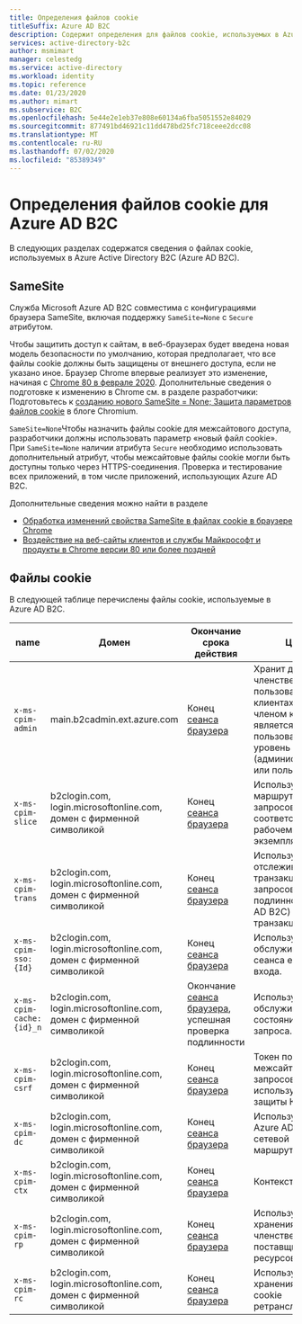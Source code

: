```yaml
---
title: Определения файлов cookie
titleSuffix: Azure AD B2C
description: Содержит определения для файлов cookie, используемых в Azure Active Directory B2C.
services: active-directory-b2c
author: msmimart
manager: celestedg
ms.service: active-directory
ms.workload: identity
ms.topic: reference
ms.date: 01/23/2020
ms.author: mimart
ms.subservice: B2C
ms.openlocfilehash: 5e44e2e1eb37e808e60134a6fba5051552e84029
ms.sourcegitcommit: 877491bd46921c11dd478bd25fc718ceee2dcc08
ms.translationtype: MT
ms.contentlocale: ru-RU
ms.lasthandoff: 07/02/2020
ms.locfileid: "85389349"
---
```

# <a name="cookies-definitions-for-azure-ad-b2c"></a>Определения файлов cookie для Azure AD B2C

В следующих разделах содержатся сведения о файлах cookie, используемых в Azure Active Directory B2C (Azure AD B2C).

## <a name="samesite"></a>SameSite

Служба Microsoft Azure AD B2C совместима с конфигурациями браузера SameSite, включая поддержку `SameSite=None` с `Secure` атрибутом.

Чтобы защитить доступ к сайтам, в веб-браузерах будет введена новая модель безопасности по умолчанию, которая предполагает, что все файлы cookie должны быть защищены от внешнего доступа, если не указано иное. Браузер Chrome впервые реализует это изменение, начиная с [Chrome 80 в феврале 2020](https://www.chromium.org/updates/same-site). Дополнительные сведения о подготовке к изменению в Chrome см. в разделе разработчики: Подготовьтесь к [созданию нового SameSite = None; Защита параметров файлов cookie](https://blog.chromium.org/2019/10/developers-get-ready-for-new.html) в блоге Chromium.

`SameSite=None`Чтобы назначить файлы cookie для межсайтового доступа, разработчики должны использовать параметр «новый файл cookie». При `SameSite=None` наличии атрибута `Secure` необходимо использовать дополнительный атрибут, чтобы межсайтовые файлы cookie могли быть доступны только через HTTPS-соединения. Проверка и тестирование всех приложений, в том числе приложений, использующих Azure AD B2C.

Дополнительные сведения можно найти в разделе

* [Обработка изменений свойства SameSite в файлах cookie в браузере Chrome](../active-directory/develop/howto-handle-samesite-cookie-changes-chrome-browser.md)
* [Воздействие на веб-сайты клиентов и службы Майкрософт и продукты в Chrome версии 80 или более поздней](https://support.microsoft.com/help/4522904/potential-disruption-to-customer-websites-in-latest-chrome)

## <a name="cookies"></a>Файлы cookie

В следующей таблице перечислены файлы cookie, используемые в Azure AD B2C.

| name | Домен | Окончание срока действия | Цель |
| ----------- | ------ | -------------------------- | --------- |
| `x-ms-cpim-admin` | main.b2cadmin.ext.azure.com | Конец [сеанса браузера](session-behavior.md) | Хранит данные о членстве пользователей в клиентах. Клиенты, членом которых является пользователь и уровень членства (администратор или пользователь). |
| `x-ms-cpim-slice` | b2clogin.com, login.microsoftonline.com, домен с фирменной символикой | Конец [сеанса браузера](session-behavior.md) | Используется для маршрутизации запросов к соответствующему рабочему экземпляру. |
| `x-ms-cpim-trans` | b2clogin.com, login.microsoftonline.com, домен с фирменной символикой | Конец [сеанса браузера](session-behavior.md) | Используется для отслеживания транзакций (число запросов проверки подлинности Azure AD B2C) и текущей транзакции. |
| `x-ms-cpim-sso:{Id}` | b2clogin.com, login.microsoftonline.com, домен с фирменной символикой | Конец [сеанса браузера](session-behavior.md) | Используется для обслуживания сеанса единого входа. |
| `x-ms-cpim-cache:{id}_n` | b2clogin.com, login.microsoftonline.com, домен с фирменной символикой | Окончание [сеанса браузера](session-behavior.md), успешная проверка подлинности | Используется для обслуживания состояния запроса. |
| `x-ms-cpim-csrf` | b2clogin.com, login.microsoftonline.com, домен с фирменной символикой | Конец [сеанса браузера](session-behavior.md) | Токен подделки межсайтовых запросов, используемый для защиты КРСФ. |
| `x-ms-cpim-dc` | b2clogin.com, login.microsoftonline.com, домен с фирменной символикой | Конец [сеанса браузера](session-behavior.md) | Используется для Azure AD B2C сетевой маршрутизации. |
| `x-ms-cpim-ctx` | b2clogin.com, login.microsoftonline.com, домен с фирменной символикой | Конец [сеанса браузера](session-behavior.md) | Контекст |
| `x-ms-cpim-rp` | b2clogin.com, login.microsoftonline.com, домен с фирменной символикой | Конец [сеанса браузера](session-behavior.md) | Используется для хранения данных о членстве в клиенте поставщика ресурсов. |
| `x-ms-cpim-rc` | b2clogin.com, login.microsoftonline.com, домен с фирменной символикой | Конец [сеанса браузера](session-behavior.md) | Используется для хранения файла cookie ретранслятора. |
